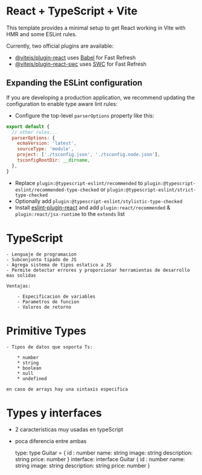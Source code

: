 # React + TypeScript + Vite

This template provides a minimal setup to get React working in Vite with HMR and some ESLint rules.

Currently, two official plugins are available:

- [@vitejs/plugin-react](https://github.com/vitejs/vite-plugin-react/blob/main/packages/plugin-react/README.md) uses [Babel](https://babeljs.io/) for Fast Refresh
- [@vitejs/plugin-react-swc](https://github.com/vitejs/vite-plugin-react-swc) uses [SWC](https://swc.rs/) for Fast Refresh

## Expanding the ESLint configuration

If you are developing a production application, we recommend updating the configuration to enable type aware lint rules:

- Configure the top-level `parserOptions` property like this:

```js
export default {
  // other rules...
  parserOptions: {
    ecmaVersion: 'latest',
    sourceType: 'module',
    project: ['./tsconfig.json', './tsconfig.node.json'],
    tsconfigRootDir: __dirname,
  },
}
```

- Replace `plugin:@typescript-eslint/recommended` to `plugin:@typescript-eslint/recommended-type-checked` or `plugin:@typescript-eslint/strict-type-checked`
- Optionally add `plugin:@typescript-eslint/stylistic-type-checked`
- Install [eslint-plugin-react](https://github.com/jsx-eslint/eslint-plugin-react) and add `plugin:react/recommended` & `plugin:react/jsx-runtime` to the `extends` list


# TypeScript
    - Lenguaje de programacion
    - Subconjunto tipado de JS
    - Agrega sistema de tipos estatico a JS
    - Permite detectar errores y proporcionar herramientas de desarrollo mas solidas

    Ventajas:

        - Especificacion de variables
        - Parametros de funcion
        - Valores de retorno

# Primitive Types
    - Tipos de datos que soporta Ts:

        * number
        * string
        * boolean
        * null
        * undefined

    en caso de arrays hay una sintaxis especifica

# Types y interfaces

  - 2 caracteristicas muy usadas en typeScript
  - poca diferencia entre ambas
    
    type:
      type Guitar = {
        id : number
        name: string
        image: string
        description: string
        price: number
      }
    interface:
      interface Guitar {
        id : number
        name: string
        image: string
        description: string
        price: number
      }


  

  
